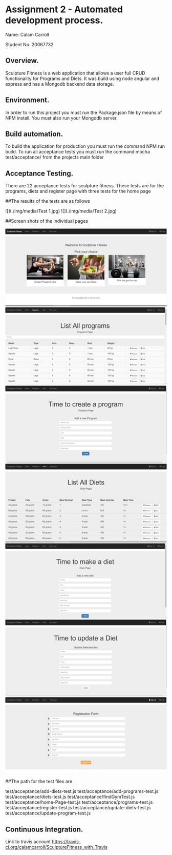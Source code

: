 # Assignment 2 - Automated development process.

Name: Calam Carroll

Student No. 20067732

## Overview.
Sculpture Fitness is a web application that allows a user full CRUD functionality for Programs and Diets. It was build using node angular and express and has a Mongodb backend data storage.

## Environment.
 In order to run this project you must run the Package.json file by means of NPM install. You must also run your Mongodb server.


## Build automation.

To build the application for production you must run the command NPM run build.
To run all acceptance tests you must run the command mocha test/acceptance/ from the projects main folder

## Acceptance Testing.

There are 22 acceptance tests for sculpture fitness. These tests are for the programs, diets and register page with three tests for the home page

##The results of the tests are as follows

![](./img/media/Test 1.jpg)
![](./img/media/Test 2.jpg)

##Screen shots of the individual pages

![](./img/media/1.jpg)
![](./img/media/2.jpg)
![](./img/media/3.jpg)
![](./img/media/4.jpg)
![](./img/media/5.jpg)
![](./img/media/6.jpg)
![](./img/media/7.jpg)

##The path for the test files are

test/acceptance/add-diets-test.js
test/acceptance/add-programs-test.js
test/acceptance/diets-test.js
test/acceptance/findGymTest.js
test/acceptance/home-Page-test.js
test/acceptance/programs-test.js
test/acceptance/register-test.js
test/acceptance/update-diets-test.js
test/acceptance/update-program-test.js




## Continuous Integration.

Link to travis account https://travis-ci.org/calamcarroll/SculptureFitness_with_Travis


